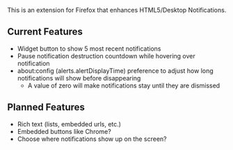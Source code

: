 This is an extension for Firefox that enhances HTML5/Desktop Notifications.

Current Features
---------
* Widget button to show 5 most recent notifications
* Pause notification destruction countdown while hovering over notification
* about:config (alerts.alertDisplayTime) preference to adjust how long notifications will show before disappearing
	* A value of zero will make notifications stay until they are dismissed

Planned Features
---------
* Rich text (lists, embedded urls, etc.)
* Embedded buttons like Chrome?
* Choose where notifications show up on the screen?
